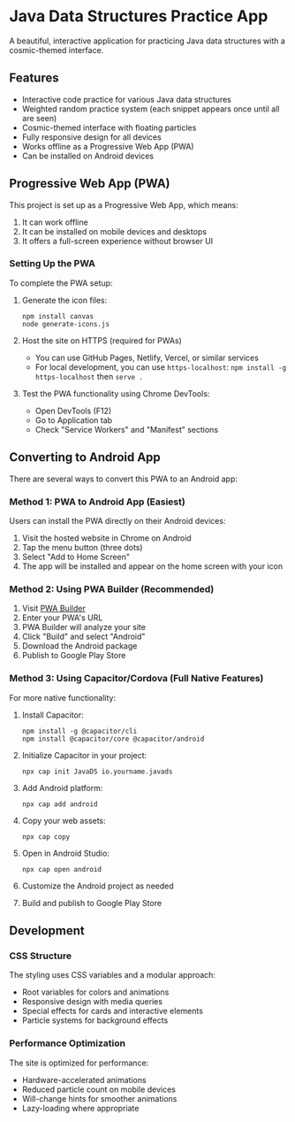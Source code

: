 # Java Data Structures Practice App

A beautiful, interactive application for practicing Java data structures with a cosmic-themed interface.

## Features

- Interactive code practice for various Java data structures
- Weighted random practice system (each snippet appears once until all are seen)
- Cosmic-themed interface with floating particles
- Fully responsive design for all devices
- Works offline as a Progressive Web App (PWA)
- Can be installed on Android devices

## Progressive Web App (PWA)

This project is set up as a Progressive Web App, which means:

1. It can work offline
2. It can be installed on mobile devices and desktops
3. It offers a full-screen experience without browser UI

### Setting Up the PWA

To complete the PWA setup:

1. Generate the icon files:
   ```
   npm install canvas
   node generate-icons.js
   ```

2. Host the site on HTTPS (required for PWAs)
   - You can use GitHub Pages, Netlify, Vercel, or similar services
   - For local development, you can use `https-localhost`: `npm install -g https-localhost` then `serve .`

3. Test the PWA functionality using Chrome DevTools:
   - Open DevTools (F12)
   - Go to Application tab
   - Check "Service Workers" and "Manifest" sections

## Converting to Android App

There are several ways to convert this PWA to an Android app:

### Method 1: PWA to Android App (Easiest)

Users can install the PWA directly on their Android devices:

1. Visit the hosted website in Chrome on Android
2. Tap the menu button (three dots)
3. Select "Add to Home Screen"
4. The app will be installed and appear on the home screen with your icon

### Method 2: Using PWA Builder (Recommended)

1. Visit [PWA Builder](https://www.pwabuilder.com/)
2. Enter your PWA's URL
3. PWA Builder will analyze your site
4. Click "Build" and select "Android"
5. Download the Android package
6. Publish to Google Play Store

### Method 3: Using Capacitor/Cordova (Full Native Features)

For more native functionality:

1. Install Capacitor:
   ```
   npm install -g @capacitor/cli
   npm install @capacitor/core @capacitor/android
   ```

2. Initialize Capacitor in your project:
   ```
   npx cap init JavaDS io.yourname.javads
   ```

3. Add Android platform:
   ```
   npx cap add android
   ```

4. Copy your web assets:
   ```
   npx cap copy
   ```

5. Open in Android Studio:
   ```
   npx cap open android
   ```

6. Customize the Android project as needed
7. Build and publish to Google Play Store

## Development

### CSS Structure

The styling uses CSS variables and a modular approach:
- Root variables for colors and animations
- Responsive design with media queries
- Special effects for cards and interactive elements
- Particle systems for background effects

### Performance Optimization

The site is optimized for performance:
- Hardware-accelerated animations
- Reduced particle count on mobile devices
- Will-change hints for smoother animations
- Lazy-loading where appropriate 